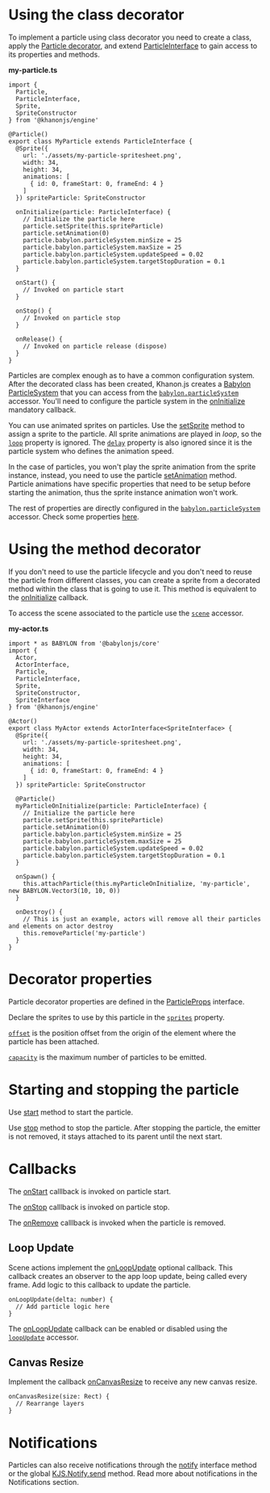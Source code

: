 # Using the class decorator

To implement a particle using class decorator you need to create a class, apply the [Particle decorator](https://khanonjs.com/api-docs/functions/decorators_particle.Particle.html), and extend
[ParticleInterface](https://khanonjs.com/api-docs/classes/decorators_particle.ParticleInterface.html) to gain access to its properties and methods.

**my-particle.ts**
```
import {
  Particle,
  ParticleInterface,
  Sprite,
  SpriteConstructor
} from '@khanonjs/engine'

@Particle()
export class MyParticle extends ParticleInterface {
  @Sprite({
    url: './assets/my-particle-spritesheet.png',
    width: 34,
    height: 34,
    animations: [
      { id: 0, frameStart: 0, frameEnd: 4 }
    ]
  }) spriteParticle: SpriteConstructor

  onInitialize(particle: ParticleInterface) {
    // Initialize the particle here
    particle.setSprite(this.spriteParticle)
    particle.setAnimation(0)
    particle.babylon.particleSystem.minSize = 25
    particle.babylon.particleSystem.maxSize = 25
    particle.babylon.particleSystem.updateSpeed = 0.02
    particle.babylon.particleSystem.targetStopDuration = 0.1
  }

  onStart() {
    // Invoked on particle start
  }

  onStop() {
    // Invoked on particle stop
  }

  onRelease() {
    // Invoked on particle release (dispose)
  }
}
```

Particles are complex enough as to have a common configuration system. After the decorated class has been created, Khanon.js creates a [Babylon ParticleSystem](https://doc.babylonjs.com/typedoc/classes/BABYLON.ParticleSystem) that you can access from the [`babylon.particleSystem`](https://khanonjs.com/api-docs/classes/decorators_particle.ParticleInterface.html#babylon) accessor. You'll need to configure the particle system in the [onInitialize](https://khanonjs.com/api-docs/classes/decorators_particle.ParticleInterface.html#onInitialize) mandatory callback.

You can use animated sprites on particles. Use the [setSprite](https://khanonjs.com/api-docs/classes/decorators_particle.ParticleInterface.html#setSprite) method to assign a sprite to the particle. All sprite animations are played in *loop*, so the [`loop`](https://khanonjs.com/api-docs/interfaces/decorators_sprite.SpriteAnimation.html#loop) property is ignored. The [`delay`](https://khanonjs.com/api-docs/interfaces/decorators_sprite.SpriteAnimation.html#delay) property is also ignored since it is the particle system who defines the animation speed.

In the case of particles, you won't play the sprite animation from the sprite instance, instead, you need to use the particle [setAnimation](https://khanonjs.com/api-docs/classes/decorators_particle.ParticleInterface.html#setAnimation) method. Particle animations have specific properties that need to be setup before starting the animation, thus the sprite instance animation won't work.

The rest of properties are directly configured in the [`babylon.particleSystem`](https://khanonjs.com/api-docs/classes/decorators_particle.ParticleInterface.html#babylon) accessor. Check some properties [here](https://doc.babylonjs.com/features/featuresDeepDive/particles/particle_system/tuning_gradients).

# Using the method decorator

If you don't need to use the particle lifecycle and you don't need to reuse the particle from different classes, you can create a sprite from a decorated method within the class that is going to use it. This method is equivalent to the [onInitialize](https://khanonjs.com/api-docs/classes/decorators_particle.ParticleInterface.html#onInitialize) callback.

To access the scene associated to the particle use the [`scene`](https://khanonjs.com/api-docs/classes/decorators_camera.CameraInterface.html#scene) accessor.

**my-actor.ts**
```
import * as BABYLON from '@babylonjs/core'
import {
  Actor,
  ActorInterface,
  Particle,
  ParticleInterface,
  Sprite,
  SpriteConstructor,
  SpriteInterface
} from '@khanonjs/engine'

@Actor()
export class MyActor extends ActorInterface<SpriteInterface> {
  @Sprite({
    url: './assets/my-particle-spritesheet.png',
    width: 34,
    height: 34,
    animations: [
      { id: 0, frameStart: 0, frameEnd: 4 }
    ]
  }) spriteParticle: SpriteConstructor

  @Particle()
  myParticleOnInitialize(particle: ParticleInterface) {
    // Initialize the particle here
    particle.setSprite(this.spriteParticle)
    particle.setAnimation(0)
    particle.babylon.particleSystem.minSize = 25
    particle.babylon.particleSystem.maxSize = 25
    particle.babylon.particleSystem.updateSpeed = 0.02
    particle.babylon.particleSystem.targetStopDuration = 0.1
  }

  onSpawn() {
    this.attachParticle(this.myParticleOnInitialize, 'my-particle', new BABYLON.Vector3(10, 10, 0))
  }

  onDestroy() {
    // This is just an example, actors will remove all their particles and elements on actor destroy
    this.removeParticle('my-particle')
  }
}
```

# Decorator properties

Particle decorator properties are defined in the [ParticleProps](https://khanonjs.com/api-docs/interfaces/decorators_particle.ParticleProps.html) interface.

Declare the sprites to use by this particle in the [`sprites`](https://khanonjs.com/api-docs/interfaces/decorators_particle.ParticleProps.html#sprites) property.

[`offset`](https://khanonjs.com/api-docs/interfaces/decorators_particle.ParticleProps.html#offset) is the position offset from the origin of the element where the particle has been attached.

[`capacity`](https://khanonjs.com/api-docs/interfaces/decorators_particle.ParticleProps.html#capacity) is the maximum number of particles to be emitted.

# Starting and stopping the particle

Use [start](https://khanonjs.com/api-docs/classes/decorators_particle.ParticleInterface.html#start) method to start the particle.

Use [stop](https://khanonjs.com/api-docs/classes/decorators_particle.ParticleInterface.html#stop) method to stop the particle. After stopping the particle, the emitter is not removed, it stays attached to its parent until the next start.

# Callbacks

The [onStart](https://khanonjs.com/api-docs/classes/decorators_particle.ParticleInterface.html#onStart) calllback is invoked on particle start.

The [onStop](https://khanonjs.com/api-docs/classes/decorators_particle.ParticleInterface.html#onStop) calllback is invoked on particle stop.

The [onRemove](https://khanonjs.com/api-docs/classes/decorators_particle.ParticleInterface.html#onRemove) calllback is invoked when the particle is removed.

## Loop Update

Scene actions implement the [onLoopUpdate](https://khanonjs.com/api-docs/classes/decorators_particle.ParticleInterface.html#onLoopUpdate) optional callback. This callback creates an observer to the app loop update, being called every frame. Add logic to this callback to update the particle.
```
onLoopUpdate(delta: number) {
  // Add particle logic here
}
```

The [onLoopUpdate](https://khanonjs.com/api-docs/classes/decorators_particle.ParticleInterface.html#onLoopUpdate) callback can be enabled or disabled using the [`loopUpdate`](https://khanonjs.com/api-docs/classes/decorators_particle.ParticleInterface.html#loopUpdate) accessor.

## Canvas Resize

Implement the callback [onCanvasResize](https://khanonjs.com/api-docs/classes/decorators_particle.ParticleInterface.html#onCanvasResize) to receive any new canvas resize.
```
onCanvasResize(size: Rect) {
  // Rearrange layers
}
```

# Notifications

Particles can also receive notifications through the [notify](https://khanonjs.com/api-docs/classes/decorators_particle.ParticleInterface.html#notify) interface method or the global [KJS.Notify.send](https://khanonjs.com/api-docs/functions/kjs.KJS.Notify.send.html) method. Read more about notifications in the Notifications section.